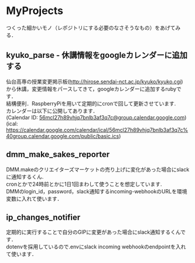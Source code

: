 # MyProjects
つくった細かいモノ（レポジトリにする必要のなさそうなもの）をあげてみる．

## kyuko_parse - 休講情報をgoogleカレンダーに追加する
仙台高専の授業変更掲示板(http://hirose.sendai-nct.ac.jp/kyuko/kyuko.cgi)  
から休講，変更情報をパースしてきて，googleカレンダーに追加するrubyです．  
結構便利．RaspberryPiを用いて定期的にcronで回して更新させています.  
カレンダーは以下に公開してあります．  
(Calendar ID: 56mcl27h89vhjq7bnlb3af3q7c@group.calendar.google.com)  
(ical: https://calendar.google.com/calendar/ical/56mcl27h89vhjq7bnlb3af3q7c%40group.calendar.google.com/public/basic.ics)

## dmm_make_sakes_reporter
DMM.makeのクリエイターズマーケットの売り上げに変化があった場合にslackに通知するくん.  
cronとかで24時前とかに1日1回まわして使うことを想定しています.  
DMMのlogin_id，password，slack通知するincoming-webhookのURLを環境変数に入れて使います．

## ip_changes_notifier
定期的に実行することで自分のGIPに変更があった場合にslack通知するくんです．  
dotenvを採用しているので.envにslack incoming webhookのendpointを入れて使います．


